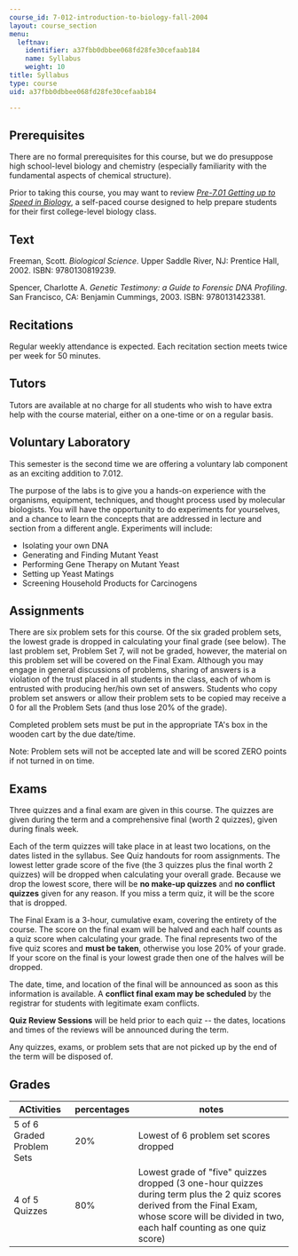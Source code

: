 ```yaml
---
course_id: 7-012-introduction-to-biology-fall-2004
layout: course_section
menu:
  leftnav:
    identifier: a37fbb0dbbee068fd28fe30cefaab184
    name: Syllabus
    weight: 10
title: Syllabus
type: course
uid: a37fbb0dbbee068fd28fe30cefaab184

---
```


Prerequisites
-------------

There are no formal prerequisites for this course, but we do presuppose high school-level biology and chemistry (especially familiarity with the fundamental aspects of chemical structure).

Prior to taking this course, you may want to review _[Pre-7.01 Getting up to Speed in Biology](/resources/res-7-001-pre-7-01-getting-up-to-speed-in-biology-summer-2019)_, a self-paced course designed to help prepare students for their first college-level biology class.

Text
----

Freeman, Scott. _Biological Science_. Upper Saddle River, NJ: Prentice Hall, 2002. ISBN: 9780130819239.

Spencer, Charlotte A. _Genetic Testimony: a Guide to Forensic DNA Profiling_. San Francisco, CA: Benjamin Cummings, 2003. ISBN: 9780131423381.

Recitations
-----------

Regular weekly attendance is expected. Each recitation section meets twice per week for 50 minutes.

Tutors
------

Tutors are available at no charge for all students who wish to have extra help with the course material, either on a one-time or on a regular basis.

Voluntary Laboratory
--------------------

This semester is the second time we are offering a voluntary lab component as an exciting addition to 7.012.

The purpose of the labs is to give you a hands-on experience with the organisms, equipment, techniques, and thought process used by molecular biologists. You will have the opportunity to do experiments for yourselves, and a chance to learn the concepts that are addressed in lecture and section from a different angle. Experiments will include:

*   Isolating your own DNA
*   Generating and Finding Mutant Yeast
*   Performing Gene Therapy on Mutant Yeast
*   Setting up Yeast Matings
*   Screening Household Products for Carcinogens

Assignments
-----------

There are six problem sets for this course. Of the six graded problem sets, the lowest grade is dropped in calculating your final grade (see below). The last problem set, Problem Set 7, will not be graded, however, the material on this problem set will be covered on the Final Exam. Although you may engage in general discussions of problems, sharing of answers is a violation of the trust placed in all students in the class, each of whom is entrusted with producing her/his own set of answers. Students who copy problem set answers or allow their problem sets to be copied may receive a 0 for all the Problem Sets (and thus lose 20% of the grade).

Completed problem sets must be put in the appropriate TA's box in the wooden cart by the due date/time.

Note: Problem sets will not be accepted late and will be scored ZERO points if not turned in on time.

Exams
-----

Three quizzes and a final exam are given in this course. The quizzes are given during the term and a comprehensive final (worth 2 quizzes), given during finals week.

Each of the term quizzes will take place in at least two locations, on the dates listed in the syllabus. See Quiz handouts for room assignments. The lowest letter grade score of the five (the 3 quizzes plus the final worth 2 quizzes) will be dropped when calculating your overall grade. Because we drop the lowest score, there will be **no make-up quizzes** and **no conflict quizzes** given for any reason. If you miss a term quiz, it will be the score that is dropped.

The Final Exam is a 3-hour, cumulative exam, covering the entirety of the course. The score on the final exam will be halved and each half counts as a quiz score when calculating your grade. The final represents two of the five quiz scores and **must be taken**, otherwise you lose 20% of your grade. If your score on the final is your lowest grade then one of the halves will be dropped.

The date, time, and location of the final will be announced as soon as this information is available. A **conflict final exam may be scheduled** by the registrar for students with legitimate exam conflicts.

**Quiz Review Sessions** will be held prior to each quiz -- the dates, locations and times of the reviews will be announced during the term.

Any quizzes, exams, or problem sets that are not picked up by the end of the term will be disposed of.

Grades
------

| ACtivities | percentages | notes |
| --- | --- | --- |
| 5 of 6 Graded Problem Sets | 20% | Lowest of 6 problem set scores dropped |
| 4 of 5 Quizzes | 80% | Lowest grade of "five" quizzes dropped (3 one-hour quizzes during term plus the 2 quiz scores derived from the Final Exam, whose score will be divided in two, each half counting as one quiz score)